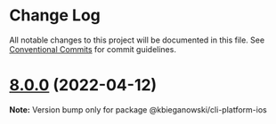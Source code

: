 # Change Log

All notable changes to this project will be documented in this file.
See [Conventional Commits](https://conventionalcommits.org) for commit guidelines.

# [8.0.0](https://github.com/react-native-community/cli/compare/v8.0.0-alpha.3...v8.0.0) (2022-04-12)

**Note:** Version bump only for package @kbieganowski/cli-platform-ios
